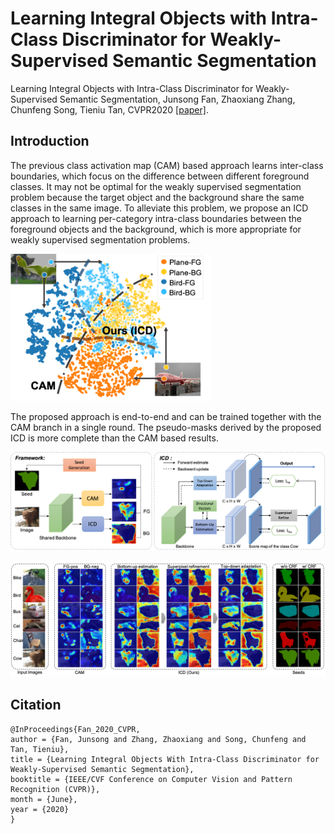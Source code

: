 # Learning Integral Objects with Intra-Class Discriminator for Weakly-Supervised Semantic Segmentation
Learning Integral Objects with Intra-Class Discriminator for Weakly-Supervised Semantic Segmentation, Junsong Fan, Zhaoxiang Zhang, Chunfeng Song, Tieniu Tan, CVPR2020 [[paper]](http://openaccess.thecvf.com/content_CVPR_2020/papers/Fan_Learning_Integral_Objects_With_Intra-Class_Discriminator_for_Weakly-Supervised_Semantic_Segmentation_CVPR_2020_paper.pdf).



## Introduction

The previous class activation map (CAM) based approach learns inter-class boundaries, which focus on the difference between different foreground classes. It may not be optimal for the weakly supervised segmentation problem because the target object and the background share the same classes in the same image. To alleviate this problem, we propose an ICD approach to learning per-category intra-class boundaries between the foreground objects and the background, which is more appropriate for weakly supervised segmentation problems.

<img src=".fig_introduction.png" alt="motivation" style="zoom:45%;" />



The proposed approach is end-to-end and can be trained together with the CAM branch in a single round. The pseudo-masks derived by the proposed ICD is more complete than the CAM based results.

![framework](.fig_framework.png)

![visualization](.fig_visualization.png)



## Citation

```
@InProceedings{Fan_2020_CVPR,
author = {Fan, Junsong and Zhang, Zhaoxiang and Song, Chunfeng and Tan, Tieniu},
title = {Learning Integral Objects With Intra-Class Discriminator for Weakly-Supervised Semantic Segmentation},
booktitle = {IEEE/CVF Conference on Computer Vision and Pattern Recognition (CVPR)},
month = {June},
year = {2020}
}
```

